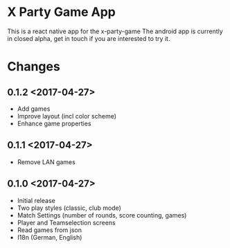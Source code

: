 # X Party Game App
This is a react native app for the x-party-game
The android app is currently in closed alpha, get in touch if you are interested to try it.

# Changes
## 0.1.2 <2017-04-27>
 - Add games
 - Improve layout (incl color scheme)
 - Enhance game properties
## 0.1.1 <2017-04-27>
 - Remove LAN games
## 0.1.0 <2017-04-27>
 - Initial release
 - Two play styles (classic, club mode)
 - Match Settings (number of rounds, score counting, games)
 - Player and Teamselection screens
 - Read games from json
 - I18n (German, English)
